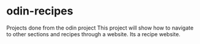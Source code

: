 # odin-recipes
Projects done from the odin project
This project will show how to navigate to other sections and recipes through a website. Its a recipe website. 
